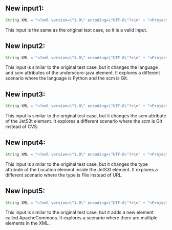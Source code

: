 ## New input1:
```java
String XML = "<?xml version=\"1.0\" encoding=\"UTF-8\"?>\n" + "<Projects>\n" + "  <underscore-java language=\"Java\" scm=\"SVN\">\n" + "    <Location type=\"URL\">https://github.com/javadev/underscore-java/</Location>\n" + "  </underscore-java>\n" + "  <JetS3t language=\"Java\" scm=\"CVS\">\n" + "    <Location type=\"URL\">https://jets3t.s3.amazonaws.com/index.html</Location>\n" + "  </JetS3t>\n" + "</Projects>";
```
This input is the same as the original test case, so it is a valid input.

## New input2:
```java
String XML = "<?xml version=\"1.0\" encoding=\"UTF-8\"?>\n" + "<Projects>\n" + "  <underscore-java language=\"Python\" scm=\"Git\">\n" + "    <Location type=\"URL\">https://github.com/pythondev/underscore-python/</Location>\n" + "  </underscore-java>\n" + "  <JetS3t language=\"Java\" scm=\"CVS\">\n" + "    <Location type=\"URL\">https://jets3t.s3.amazonaws.com/index.html</Location>\n" + "  </JetS3t>\n" + "</Projects>";
```
This input is similar to the original test case, but it changes the language and scm attributes of the underscore-java element. It explores a different scenario where the language is Python and the scm is Git.

## New input3:
```java
String XML = "<?xml version=\"1.0\" encoding=\"UTF-8\"?>\n" + "<Projects>\n" + "  <underscore-java language=\"Java\" scm=\"SVN\">\n" + "    <Location type=\"URL\">https://github.com/javadev/underscore-java/</Location>\n" + "  </underscore-java>\n" + "  <JetS3t language=\"Java\" scm=\"Git\">\n" + "    <Location type=\"URL\">https://jets3t.s3.amazonaws.com/index.html</Location>\n" + "  </JetS3t>\n" + "</Projects>";
```
This input is similar to the original test case, but it changes the scm attribute of the JetS3t element. It explores a different scenario where the scm is Git instead of CVS.

## New input4:
```java
String XML = "<?xml version=\"1.0\" encoding=\"UTF-8\"?>\n" + "<Projects>\n" + "  <underscore-java language=\"Java\" scm=\"SVN\">\n" + "    <Location type=\"URL\">https://github.com/javadev/underscore-java/</Location>\n" + "  </underscore-java>\n" + "  <JetS3t language=\"Java\" scm=\"CVS\">\n" + "    <Location type=\"File\">/path/to/index.html</Location>\n" + "  </JetS3t>\n" + "</Projects>";
```
This input is similar to the original test case, but it changes the type attribute of the Location element inside the JetS3t element. It explores a different scenario where the type is File instead of URL.

## New input5:
```java
String XML = "<?xml version=\"1.0\" encoding=\"UTF-8\"?>\n" + "<Projects>\n" + "  <underscore-java language=\"Java\" scm=\"SVN\">\n" + "    <Location type=\"URL\">https://github.com/javadev/underscore-java/</Location>\n" + "  </underscore-java>\n" + "  <JetS3t language=\"Java\" scm=\"CVS\">\n" + "    <Location type=\"URL\">https://jets3t.s3.amazonaws.com/index.html</Location>\n" + "  </JetS3t>\n" + "  <ApacheCommons language=\"Java\" scm=\"Git\">\n" + "    <Location type=\"URL\">https://commons.apache.org/</Location>\n" + "  </ApacheCommons>\n" + "</Projects>";
```
This input is similar to the original test case, but it adds a new element called ApacheCommons. It explores a scenario where there are multiple elements in the XML.